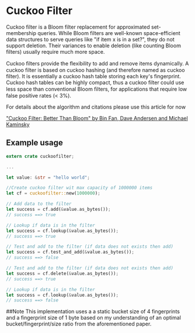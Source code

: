 # Cuckoo Filter

Cuckoo filter is a Bloom filter replacement for approximated set-membership queries. While Bloom filters are well-known space-efficient data structures to serve queries like "if item x is in a set?", they do not support deletion. Their variances to enable deletion (like counting Bloom filters) usually require much more space.

Cuckoo ﬁlters provide the ﬂexibility to add and remove items dynamically. A cuckoo filter is based on cuckoo hashing (and therefore named as cuckoo filter). It is essentially a cuckoo hash table storing each key's fingerprint. Cuckoo hash tables can be highly compact, thus a cuckoo filter could use less space than conventional Bloom ﬁlters, for applications that require low false positive rates (< 3%).

For details about the algorithm and citations please use this article for now

["Cuckoo Filter: Better Than Bloom" by Bin Fan, Dave Andersen and Michael Kaminsky](https://www.cs.cmu.edu/~dga/papers/cuckoo-conext2014.pdf)


## Example usage

```rust
extern crate cuckoofilter;

...

let value: &str = "hello world";

//Create cuckoo filter wit max capacity of 1000000 items
let cf = cuckoofilter::new(1000000);

// Add data to the filter
let success = cf.add(&value.as_bytes());
// success ==> true

// Lookup if data is in the filter
let success = cf.lookup(&value.as_bytes());
// success ==> true

// Test and add to the filter (if data does not exists then add)
let success = cf.test_and_add(&value.as_bytes());
// success ==> false

// Test and add to the filter (if data does not exists then add)
let success = cf.delete(&value.as_bytes());
// success ==> true

// Lookup if data is in the filter
let success = cf.lookup(&value.as_bytes());
// success ==> false
```


##Note
This implementation uses a a static bucket size of 4 fingerprints and a fingerprint size of 1 byte based on my understanding of an optimal bucket/fingerprint/size ratio from the aforementioned paper.
